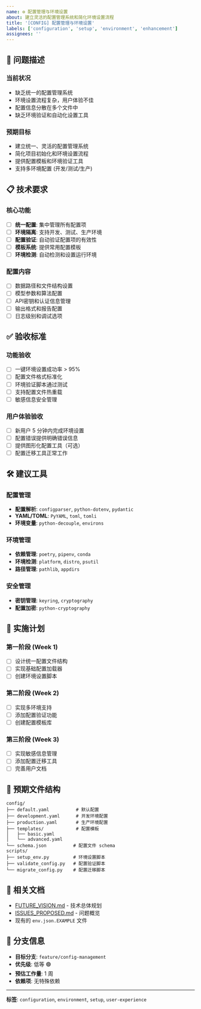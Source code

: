 ```yaml
---
name: ⚙️ 配置管理与环境设置
about: 建立灵活的配置管理系统和简化环境设置流程
title: '[CONFIG] 配置管理与环境设置'
labels: ['configuration', 'setup', 'environment', 'enhancement']
assignees: ''
---
```


## 🎯 问题描述

### 当前状况
- 缺乏统一的配置管理系统
- 环境设置流程复杂，用户体验不佳
- 配置信息分散在多个文件中
- 缺乏环境验证和自动化设置工具

### 预期目标
- 建立统一、灵活的配置管理系统
- 简化项目初始化和环境设置流程
- 提供配置模板和环境验证工具
- 支持多环境配置 (开发/测试/生产)

## 📋 技术要求

### 核心功能
- [ ] **统一配置**: 集中管理所有配置项
- [ ] **环境隔离**: 支持开发、测试、生产环境
- [ ] **配置验证**: 自动验证配置项的有效性
- [ ] **模板系统**: 提供常用配置模板
- [ ] **环境检测**: 自动检测和设置运行环境

### 配置内容
- [ ] 数据路径和文件结构设置
- [ ] 模型参数和算法配置
- [ ] API密钥和认证信息管理
- [ ] 输出格式和报告配置
- [ ] 日志级别和调试选项

## ✅ 验收标准

### 功能验收
- [ ] 一键环境设置成功率 > 95%
- [ ] 配置文件格式标准化
- [ ] 环境验证脚本通过测试
- [ ] 支持配置文件热重载
- [ ] 敏感信息安全管理

### 用户体验验收
- [ ] 新用户 5 分钟内完成环境设置
- [ ] 配置错误提供明确错误信息
- [ ] 提供图形化配置工具（可选）
- [ ] 配置迁移工具正常工作

## 🛠️ 建议工具

### 配置管理
- **配置解析**: `configparser`, `python-dotenv`, `pydantic`
- **YAML/TOML**: `PyYAML`, `toml`, `tomli`
- **环境变量**: `python-decouple`, `environs`

### 环境管理
- **依赖管理**: `poetry`, `pipenv`, `conda`
- **环境检测**: `platform`, `distro`, `psutil`
- **路径管理**: `pathlib`, `appdirs`

### 安全管理
- **密钥管理**: `keyring`, `cryptography`
- **配置加密**: `python-cryptography`

## 📝 实施计划

### 第一阶段 (Week 1)
- [ ] 设计统一配置文件结构
- [ ] 实现基础配置加载器
- [ ] 创建环境设置脚本

### 第二阶段 (Week 2)
- [ ] 实现多环境支持
- [ ] 添加配置验证功能
- [ ] 创建配置模板库

### 第三阶段 (Week 3)
- [ ] 实现敏感信息管理
- [ ] 添加配置迁移工具
- [ ] 完善用户文档

## 📁 预期文件结构

```
config/
├── default.yaml          # 默认配置
├── development.yaml      # 开发环境配置
├── production.yaml       # 生产环境配置
├── templates/            # 配置模板
│   ├── basic.yaml
│   └── advanced.yaml
└── schema.json          # 配置文件 schema
scripts/
├── setup_env.py         # 环境设置脚本
├── validate_config.py   # 配置验证脚本
└── migrate_config.py    # 配置迁移脚本
```

## 🔗 相关文档

- [FUTURE_VISION.md](../../docs/FUTURE_VISION.md) - 技术总体规划
- [ISSUES_PROPOSED.md](../../docs/ISSUES_PROPOSED.md) - 问题概览
- 现有的 `env.json.EXAMPLE` 文件

## 📌 分支信息

- **目标分支**: `feature/config-management`
- **优先级**: 低等 🟢
- **预估工作量**: 1 周
- **依赖项**: 无特殊依赖

---

**标签**: `configuration`, `environment`, `setup`, `user-experience`